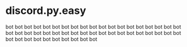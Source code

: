 # discord.py.easy
bot bot bot bot bot bot bot bot bot bot bot bot bot bot bot bot bot bot bot bot bot bot bot bot bot bot bot bot bot bot bot bot bot bot bot bot bot bot bot bot bot bot bot bot bot bot bot bot 
